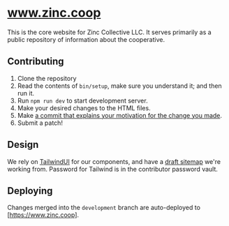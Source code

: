 # www.zinc.coop

This is the core website for Zinc Collective LLC.
It serves primarily as a public repository of information about the cooperative.


## Contributing

1. Clone the repository
1. Read the contents of `bin/setup`, make sure you understand it; and then run it.
1. Run `npm run dev` to start development server.
1. Make your desired changes to the HTML files.
1. Make [a commit that explains your motivation for the change you made](https://tbaggery.com/2008/04/19/a-note-about-git-commit-messages.html).
1. Submit a patch!

## Design

We rely on [TailwindUI] for our components, and have a [draft sitemap] we're working from. Password for Tailwind is in the contributor password vault.

[TailwindUI]: https://tailwindui.com/components
[draft sitemap]: https://www.figma.com/file/CohXLEIN3RXd0Zc8buIV8A/Zinc?node-id=0%3A756

## Deploying

Changes merged into the `development` branch are auto-deployed to [https://www.zinc.coop].